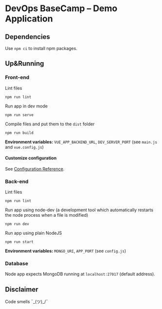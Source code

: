 # DevOps BaseCamp – Demo Application

## Dependencies

Use `npm ci` to install npm packages.

## Up&Running

### Front-end

Lint files

```
npm run lint
```

Run app in dev mode 

```
npm run serve
```

Compile files and put them to the `dist` folder

```
npm run build
```

**Environment variables:** `VUE_APP_BACKEND_URL`, `DEV_SERVER_PORT` (see `main.js` and `vue.config.js`)

#### Customize configuration

See [Configuration Reference](https://cli.vuejs.org/config/).

### Back-end

Lint files

```
npm run lint
```

Run app using node-dev (a development tool which automatically restarts the node process when a file is modified)

```
npm run dev
```

Run app using plain NodeJS

```
npm run start
```

**Environment variables:** `MONGO_URI`, `APP_PORT` (see `config.js`)

### Database

Node app expects MongoDB running at `localhost:27017` (default address).

## Disclaimer

Code smells ¯\_(ツ)_/¯
